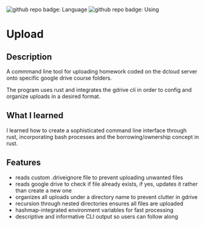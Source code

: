 ![github repo badge: Language](https://img.shields.io/badge/Language-Rust-181717?color=orange) ![github repo badge: Using](https://img.shields.io/badge/Using-gdrive-181717?color=blue)

# Upload

## Description

A commmand line tool for uploading homework coded on the dcloud server onto specific google drive course folders.

The program uses rust and integrates the gdrive cli in order to config and organize uploads in a desired format.

## What I learned

I learned how to create a sophisticated command line interface through rust, incorporating bash processes and the borrowing/ownership concept in rust.

## Features

- reads custom .driveignore file to prevent uploading unwanted files
- reads google drive to check if file already exists, if yes, updates it rather than create a new one
- organizes all uploads under a directory name to prevent clutter in gdrive
- recursion through nested directories ensures all files are uploaded
- hashmap-integrated environment variables for fast processing
- descriptive and informative CLI output so users can follow along